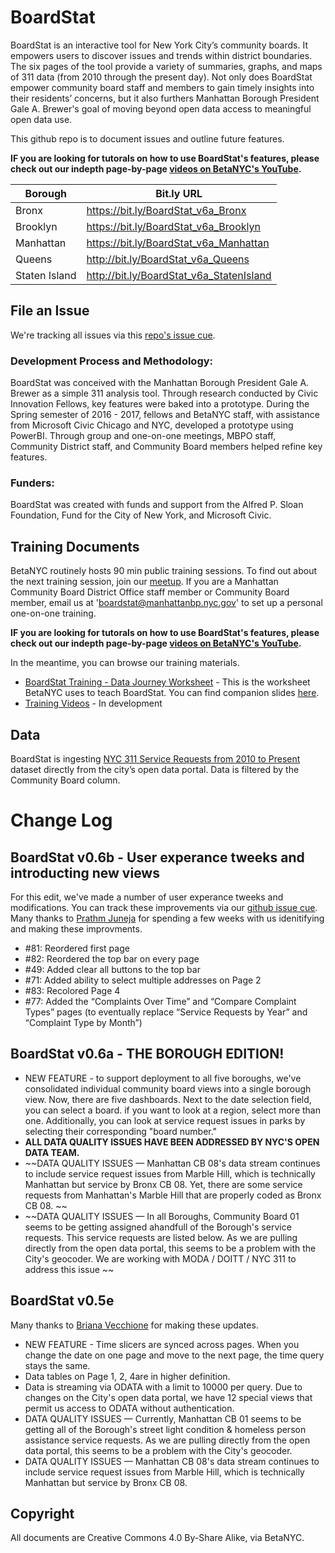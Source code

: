 # BoardStat
BoardStat is an interactive tool for New York City’s community boards. It empowers users to discover issues and trends within district boundaries. The six pages of the tool provide a variety of summaries, graphs, and maps of 311 data (from 2010 through the present day). Not only does BoardStat empower community board staff and members to gain timely insights into their residents’ concerns, but it also furthers Manhattan Borough President Gale A. Brewer's goal of moving beyond open data access to meaningful open data use.

This github repo is to document issues and outline future features.

**IF you are looking for tutorals on how to use BoardStat's features, please check out our indepth page-by-page [videos on BetaNYC's YouTube](https://youtu.be/Q8JJfaizWik).**

| Borough  | Bit.ly URL |
| ------------- | ------------- |
| Bronx | https://bit.ly/BoardStat_v6a_Bronx |
| Brooklyn | https://bit.ly/BoardStat_v6a_Brooklyn |
| Manhattan | https://bit.ly/BoardStat_v6a_Manhattan |
| Queens | http://bit.ly/BoardStat_v6a_Queens |
| Staten Island | http://bit.ly/BoardStat_v6a_StatenIsland |

## File an Issue 
We're tracking all issues via this [repo's issue cue](https://github.com/BetaNYC/BoardStat/issues).

### Development Process and Methodology:
BoardStat was conceived with the Manhattan Borough President Gale A. Brewer as a simple 311 analysis tool. Through research conducted by Civic Innovation Fellows, key features were baked into a prototype. During the Spring semester of 2016 - 2017, fellows and BetaNYC staff, with assistance from Microsoft Civic Chicago and NYC, developed a prototype using PowerBI. Through group and one-on-one meetings, MBPO staff, Community District staff, and Community Board members helped refine key features. 

### Funders:
BoardStat was created with funds and support from the Alfred P. Sloan Foundation, Fund for the City of New York, and Microsoft Civic.

## Training Documents
BetaNYC routinely hosts 90 min public training sessions. To find out about the next training session, join our [meetup](https://meetup.com/betanyc). If you are a Manhattan Community Board District Office staff member or Community Board member, email us at 'boardstat@manhattanbp.nyc.gov' to set up a personal one-on-one training. 

**IF you are looking for tutorals on how to use BoardStat's features, please check out our indepth page-by-page [videos on BetaNYC's YouTube](https://youtu.be/Q8JJfaizWik).**

In the meantime, you can browse our training materials.
 * [BoardStat Training - Data Journey Worksheet](https://docs.google.com/document/d/1DHgVLrm-X1gs1rwovhpWA5En_ozcQnTWHYobmG9_B0A/edit) - This is the worksheet BetaNYC uses to teach BoardStat. You can find companion slides [here](http://bit.ly/betanyc_datajourney_manhattan).
 * [Training Videos](https://) - In development
 
## Data
BoardStat is ingesting [NYC 311 Service Requests from 2010 to Present](https://data.cityofnewyork.us/Social-Services/311-Service-Requests-from-2010-to-Present/erm2-nwe9) dataset directly from the city’s open data portal. Data is filtered by the Community Board column.

# Change Log

## BoardStat v0.6b - User experance tweeks and introducting new views
For this edit, we've made a number of user experance tweeks and modifications. You can track these improvements via our [github issue cue](https://github.com/BetaNYC/BoardStat/issues/84). Many thanks to [Prathm Juneja](https://github.com/prathmj) for spending a few weeks with us idenitifying and making these improvments.

 * #81: Reordered first page
 * #82: Reordered the top bar on every page
 * #49: Added clear all buttons to the top bar
 * #71: Added ability to select multiple addresses on Page 2
 * #83: Recolored Page 4
 * #77: Added the “Complaints Over Time” and “Compare Complaint Types” pages (to eventually replace “Service Requests by Year” and “Complaint Type by Month”)

 
## BoardStat v0.6a - THE BOROUGH EDITION!
 * NEW FEATURE - to support deployment to all five boroughs, we've consolidated individual community board views into a single borough view. Now, there are five dashboards. Next to the date selection field, you can select a board. if you want to look at a region, select more than one. Additionally, you can look at service request issues in parks by selecting their corresponding "board number."
 * **ALL DATA QUALITY ISSUES HAVE BEEN ADDRESSED BY NYC'S OPEN DATA TEAM.**
 * ~~DATA QUALITY ISSUES — Manhattan CB 08's data stream continues to include service request issues from Marble Hill, which is technically Manhattan but service by Bronx CB 08. Yet, there are some service requests from Manhattan's Marble Hill that are properly coded as Bronx CB 08. ~~
 * ~~DATA QUALITY ISSUES — In all Boroughs, Community Board 01 seems to be getting assigned ahandfull of the Borough's service requests. This service requests are listed below. As we are pulling directly from the open data portal, this seems to be a problem with the City's geocoder. We are working with MODA / DOITT / NYC 311 to address this issue ~~


## BoardStat v0.5e
Many thanks to [Briana Vecchione](https://github.com/brianavecchione) for making these updates.
 * NEW FEATURE - Time slicers are synced across pages. When you change the date on one page and move to the next page, the time query stays the same.
 * Data tables on Page 1, 2, 4are in higher definition.
 * Data is streaming via ODATA with a limit to 10000 per query. Due to changes on the City's open data portal, we have 12 special views that permit us access to ODATA without authentication. 
 * DATA QUALITY ISSUES — Currently, Manhattan CB 01 seems to be getting all of the Borough's street light condition & homeless person assistance service requests. As we are pulling directly from the open data portal, this seems to be a problem with the City's geocoder.
 * DATA QUALITY ISSUES — Manhattan CB 08's data stream continues to include service request issues from Marble Hill, which is technically Manhattan but service by Bronx CB 08. 


## Copyright
All documents are Creative Commons 4.0 By-Share Alike, via BetaNYC.

